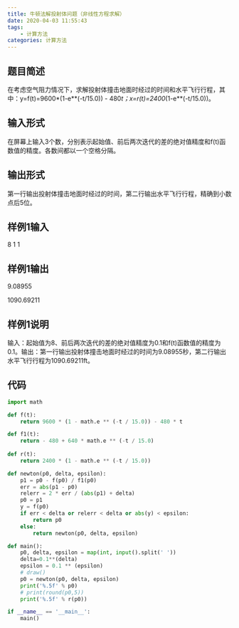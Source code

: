 ```yaml
---
title: 牛顿法解投射体问题（非线性方程求解）
date: 2020-04-03 11:55:43
tags:
    - 计算方法
categories: 计算方法
---
```

## 题目简述
在考虑空气阻力情况下，求解投射体撞击地面时经过的时间和水平飞行行程，其中：y=f(t)=9600*(1-e**(-t/15.0)) - 480*t；x=r(t)=2400*(1-e**(-t/15.0))。

<!-- more -->

## 输入形式
在屏幕上输入3个数，分别表示起始值、前后两次迭代的差的绝对值精度和f(t)函数值的精度。各数间都以一个空格分隔。

## 输出形式
第一行输出投射体撞击地面时经过的时间，第二行输出水平飞行行程，精确到小数点后5位。

## 样例1输入

8 1 1

## 样例1输出

9.08955

1090.69211

## 样例1说明
输入：起始值为8、前后两次迭代的差的绝对值精度为0.1和f(t)函数值的精度为0.1。输出：第一行输出投射体撞击地面时经过的时间为9.08955秒，第二行输出水平飞行行程为1090.69211ft。

## 代码 

``` python
import math

def f(t):
    return 9600 * (1 - math.e ** (-t / 15.0)) - 480 * t

def f1(t):
    return - 480 + 640 * math.e ** (-t / 15.0)
    
def r(t):
    return 2400 * (1 - math.e ** (-t / 15.0))

def newton(p0, delta, epsilon):
    p1 = p0 - f(p0) / f1(p0)
    err = abs(p1 - p0)
    relerr = 2 * err / (abs(p1) + delta)
    p0 = p1
    y = f(p0)
    if err < delta or relerr < delta or abs(y) < epsilon:
        return p0
    else:
        return newton(p0, delta, epsilon)

def main():
    p0, delta, epsilon = map(int, input().split(' '))
    delta=0.1**(delta)
    epsilon = 0.1 ** (epsilon)
    # draw()
    p0 = newton(p0, delta, epsilon)
    print('%.5f' % p0)
    # print(round(p0,5))
    print('%.5f' % r(p0))

if __name__ == '__main__':
    main()
```